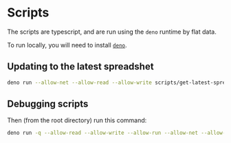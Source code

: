 # Scripts

The scripts are typescript, and are run using the `deno` runtime by flat data.

To run locally, you will need to install [`deno`](https://deno.land/).

## Updating to the latest spreadshet

```sh
deno run --allow-net --allow-read --allow-write scripts/get-latest-spreadsheet.ts
```

## Debugging scripts

Then (from the root directory) run this command:

```sh
deno run -q --allow-read --allow-write --allow-run --allow-net --allow-env --unstable ./scripts/extract-vaccination-sites.ts data/vaccination-sites.xlsx
```